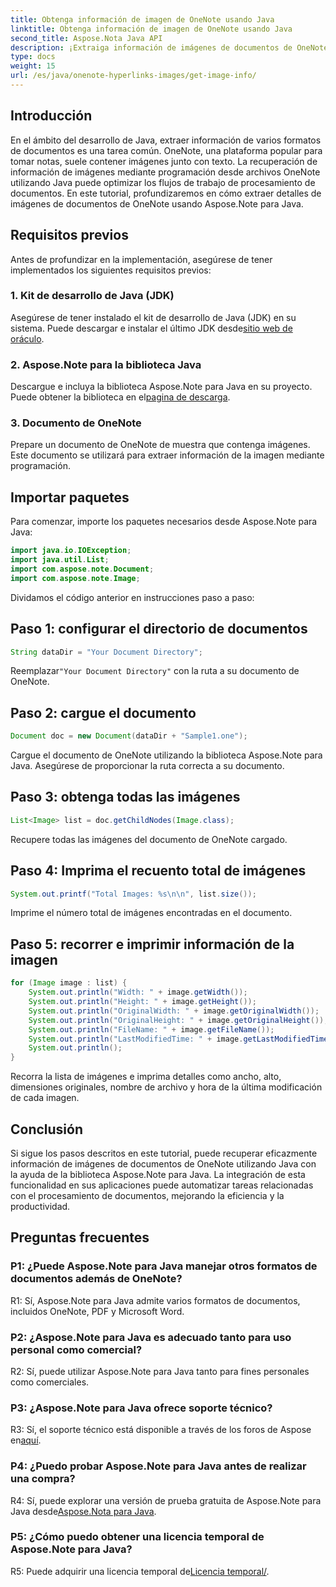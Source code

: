 ```yaml
---
title: Obtenga información de imagen de OneNote usando Java
linktitle: Obtenga información de imagen de OneNote usando Java
second_title: Aspose.Nota Java API
description: ¡Extraiga información de imágenes de documentos de OneNote en Java! Obtenga dimensiones de imágenes, nombres de archivos y más. Se incluyen sencillos pasos y ejemplos de código. #OneNote #Java #Aspose
type: docs
weight: 15
url: /es/java/onenote-hyperlinks-images/get-image-info/
---
```

## Introducción

En el ámbito del desarrollo de Java, extraer información de varios formatos de documentos es una tarea común. OneNote, una plataforma popular para tomar notas, suele contener imágenes junto con texto. La recuperación de información de imágenes mediante programación desde archivos OneNote utilizando Java puede optimizar los flujos de trabajo de procesamiento de documentos. En este tutorial, profundizaremos en cómo extraer detalles de imágenes de documentos de OneNote usando Aspose.Note para Java.

## Requisitos previos

Antes de profundizar en la implementación, asegúrese de tener implementados los siguientes requisitos previos:

### 1. Kit de desarrollo de Java (JDK)

Asegúrese de tener instalado el kit de desarrollo de Java (JDK) en su sistema. Puede descargar e instalar el último JDK desde[sitio web de oráculo](https://www.oracle.com/java/technologies/javase-jdk15-downloads.html).

### 2. Aspose.Note para la biblioteca Java

 Descargue e incluya la biblioteca Aspose.Note para Java en su proyecto. Puede obtener la biblioteca en el[pagina de descarga](https://releases.aspose.com/note/java/).

### 3. Documento de OneNote

Prepare un documento de OneNote de muestra que contenga imágenes. Este documento se utilizará para extraer información de la imagen mediante programación.

## Importar paquetes

Para comenzar, importe los paquetes necesarios desde Aspose.Note para Java:

```java
import java.io.IOException;
import java.util.List;
import com.aspose.note.Document;
import com.aspose.note.Image;
```

Dividamos el código anterior en instrucciones paso a paso:

## Paso 1: configurar el directorio de documentos

```java
String dataDir = "Your Document Directory";
```

 Reemplazar`"Your Document Directory"` con la ruta a su documento de OneNote.

## Paso 2: cargue el documento

```java
Document doc = new Document(dataDir + "Sample1.one");
```

Cargue el documento de OneNote utilizando la biblioteca Aspose.Note para Java. Asegúrese de proporcionar la ruta correcta a su documento.

## Paso 3: obtenga todas las imágenes

```java
List<Image> list = doc.getChildNodes(Image.class);
```

Recupere todas las imágenes del documento de OneNote cargado.

## Paso 4: Imprima el recuento total de imágenes

```java
System.out.printf("Total Images: %s\n\n", list.size());
```

Imprime el número total de imágenes encontradas en el documento.

## Paso 5: recorrer e imprimir información de la imagen

```java
for (Image image : list) {
    System.out.println("Width: " + image.getWidth());
    System.out.println("Height: " + image.getHeight());
    System.out.println("OriginalWidth: " + image.getOriginalWidth());
    System.out.println("OriginalHeight: " + image.getOriginalHeight());
    System.out.println("FileName: " + image.getFileName());
    System.out.println("LastModifiedTime: " + image.getLastModifiedTime());
    System.out.println();
}
```

Recorra la lista de imágenes e imprima detalles como ancho, alto, dimensiones originales, nombre de archivo y hora de la última modificación de cada imagen.

## Conclusión

Si sigue los pasos descritos en este tutorial, puede recuperar eficazmente información de imágenes de documentos de OneNote utilizando Java con la ayuda de la biblioteca Aspose.Note para Java. La integración de esta funcionalidad en sus aplicaciones puede automatizar tareas relacionadas con el procesamiento de documentos, mejorando la eficiencia y la productividad.

## Preguntas frecuentes

### P1: ¿Puede Aspose.Note para Java manejar otros formatos de documentos además de OneNote?

R1: Sí, Aspose.Note para Java admite varios formatos de documentos, incluidos OneNote, PDF y Microsoft Word.

### P2: ¿Aspose.Note para Java es adecuado tanto para uso personal como comercial?

R2: Sí, puede utilizar Aspose.Note para Java tanto para fines personales como comerciales.

### P3: ¿Aspose.Note para Java ofrece soporte técnico?

 R3: Sí, el soporte técnico está disponible a través de los foros de Aspose en[aquí](https://forum.aspose.com/c/note/28).

### P4: ¿Puedo probar Aspose.Note para Java antes de realizar una compra?

 R4: Sí, puede explorar una versión de prueba gratuita de Aspose.Note para Java desde[Aspose.Nota para Java](https://releases.aspose.com/note/java/).

### P5: ¿Cómo puedo obtener una licencia temporal de Aspose.Note para Java?
 
 R5: Puede adquirir una licencia temporal de[Licencia temporal/](https://purchase.aspose.com/temporary-license/).